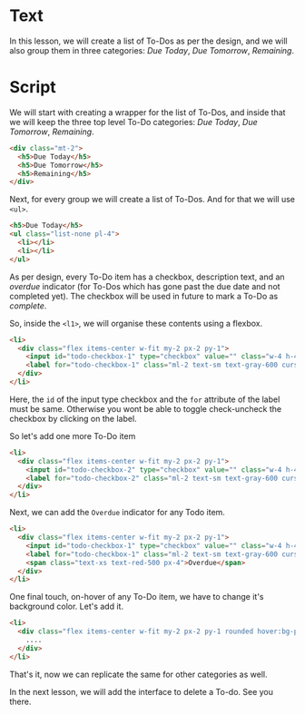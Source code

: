 # Text
In this lesson, we will create a list of To-Dos as per the design, and we will also group them in three categories: *Due Today*, *Due Tomorrow*, *Remaining*.

# Script
We will start with creating a wrapper for the list of To-Dos, and inside that we will keep the three top level To-Do categories: *Due Today*, *Due Tomorrow*, *Remaining*.
```html
<div class="mt-2">
  <h5>Due Today</h5>       
  <h5>Due Tomorrow</h5>
  <h5>Remaining</h5>
</div>
```
Next, for every group we will create a list of To-Dos. And for that we will use `<ul>`.
```html
<h5>Due Today</h5>
<ul class="list-none pl-4">
  <li></li>
  <li></li>
</ul>
```

As per design, every To-Do item has a checkbox, description text, and an *overdue* indicator (for To-Dos which has gone past the due date and not completed yet). The checkbox will be used in future to mark a To-Do as *complete*.

So, inside the `<l1>`, we will organise these contents using a flexbox.
```html
<li>
  <div class="flex items-center w-fit my-2 px-2 py-1">
    <input id="todo-checkbox-1" type="checkbox" value="" class="w-4 h-4 text-blue-600 bg-gray-100 rounded border-gray-300">
    <label for="todo-checkbox-1" class="ml-2 text-sm text-gray-600 cursor-pointer">Submit Saas Project</label>
  </div>              
</li>
```
Here, the `id` of the input type checkbox and the `for` attribute of the label must be same. Otherwise you wont be able to toggle check-uncheck the checkbox by clicking on the label.

So let's add one more To-Do item
```html
<li> 
  <div class="flex items-center w-fit my-2 px-2 py-1">
    <input id="todo-checkbox-2" type="checkbox" value="" class="w-4 h-4 text-blue-600 bg-gray-100 rounded border-gray-300">
    <label for="todo-checkbox-2" class="ml-2 text-sm text-gray-600 cursor-pointer">Call accountant</label>
  </div>                            
</li>
```

Next, we can add the `Overdue` indicator for any Todo item.
```html
<li>
  <div class="flex items-center w-fit my-2 px-2 py-1">
    <input id="todo-checkbox-1" type="checkbox" value="" class="w-4 h-4 text-blue-600 bg-gray-100 rounded border-gray-300">
    <label for="todo-checkbox-1" class="ml-2 text-sm text-gray-600 cursor-pointer">Submit Saas Project</label>
    <span class="text-xs text-red-500 px-4">Overdue</span>
  </div>              
</li>
```

One final touch, on-hover of any To-Do item, we have to change it's background color. Let's add it.
```html
<li>
  <div class="flex items-center w-fit my-2 px-2 py-1 rounded hover:bg-purple-50">
    ....
  </div>
</li>
```

That's it, now we can replicate the same for other categories as well. 

In the next lesson, we will add the interface to delete a To-do. See you there.
